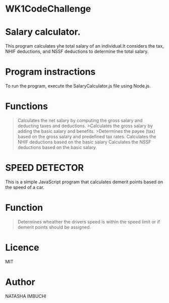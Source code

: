 # WK1CodeChallenge
# Salary calculator.
This program calculates yhe total salary of an individual.It considers the tax, NHIF deductions, and NSSF deductions to determine the total salary.
# Program instractions
To run the program, execute the SalaryCalculator.js file using Node.js.

# Functions

>Calculates the net salary by computing the gross salary and deducting taxes and deductions. >Calculates the gross salary by adding the basic salary and benefits. >Determines the payee (tax) based on the gross salary and predefined tax rates.
> Calculates the NHIF deductions based on the basic salary
>Calculates the NSSF deductions based on the basic salary. 



# SPEED DETECTOR

This is a simple JavaScript program that calculates demerit points based on the speed of a car. 
# Function
>Determines wheather the drivers speed is within the speed limit or if demerit points should be assigned.




# Licence
MIT
# Author
NATASHA IMBUCHI
